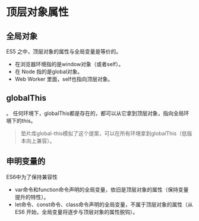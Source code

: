 # 顶层对象属性

## 全局对象
ES5 之中，顶层对象的属性与全局变量是等价的。
- 在浏览器环境指的是window对象（或者self）。
- 在 Node 指的是global对象。
- Web Worker 里面，self也指向顶层对象。

## globalThis
<lines text="ES2020 在语言标准的层面，引入globalThis作为顶层对象" />。 任何环境下，globalThis都是存在的，都可以从它拿到顶层对象，指向全局环境下的this。
> 垫片库global-this模拟了这个提案，可以在所有环境拿到globalThis（低版本向上兼容）。

## 申明变量的
ES6中为了保持兼容性
- var命令和function命令声明的全局变量，依旧是顶层对象的属性（保持变量提升的特性）。
- let命令、const命令、class命令声明的全局变量，不属于顶层对象的属性（从 ES6 开始，全局变量将逐步与顶层对象的属性脱钩）。